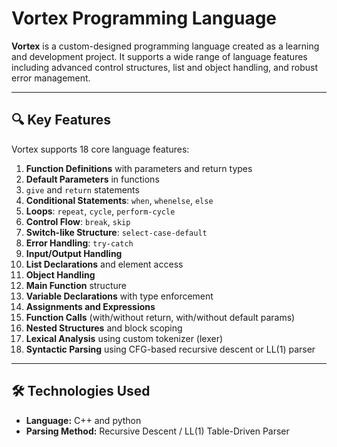 # Vortex Programming Language

**Vortex** is a custom-designed programming language created as a learning and development project. It supports a wide range of language features including advanced control structures, list and object handling, and robust error management.

---

## 🔍 Key Features

Vortex supports 18 core language features:

1. **Function Definitions** with parameters and return types  
2. **Default Parameters** in functions  
3. `give` and `return` statements  
4. **Conditional Statements**: `when`, `whenelse`, `else`  
5. **Loops**: `repeat`, `cycle`, `perform-cycle`  
6. **Control Flow**: `break`, `skip`  
7. **Switch-like Structure**: `select-case-default`  
8. **Error Handling**: `try-catch`  
9. **Input/Output Handling**  
10. **List Declarations** and element access  
11. **Object Handling**  
12. **Main Function** structure  
13. **Variable Declarations** with type enforcement  
14. **Assignments and Expressions**  
15. **Function Calls** (with/without return, with/without default params)  
16. **Nested Structures** and block scoping  
17. **Lexical Analysis** using custom tokenizer (lexer)  
18. **Syntactic Parsing** using CFG-based recursive descent or LL(1) parser

---

## 🛠️ Technologies Used

- **Language:** C++ and python 
- **Parsing Method:** Recursive Descent / LL(1) Table-Driven Parser


